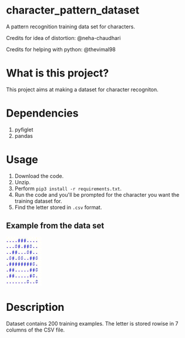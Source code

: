 # character_pattern_dataset
A pattern recognition training data set for characters.

Credits for idea of distortion: @neha-chaudhari

Credits for helping with python: @thevimal98

# What is this project?
  This project aims at making a dataset for character recogniton.

# Dependencies

1. pyfiglet
2. pandas

# Usage

1. Download the code. 
2. Unzip.
3. Perform `pip3 install -r requirements.txt`.
4. Run the code and you'll be prompted for the character you want the training dataset for.
5. Find the letter stored in `.csv` format. 

## Example from the data set
![sample](https://github.com/the-lost-explorer/character_pattern_dataset/blob/master/Capture.JPG)

# Description
Dataset contains 200 training examples.
The letter is stored rowise in 7 columns of the CSV file.


